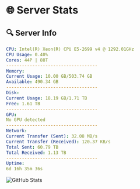 # 🌐 Server Stats
## 🔍 Server Info
```yaml
CPU: Intel(R) Xeon(R) CPU E5-2699 v4 @ 1292.01GHz
CPU Usage: 0.40%
Cores: 44P | 88T
-----------------------------------
Memory:
Current Usage: 10.00 GB/503.74 GB
Available: 490.34 GB
-----------------------------------
Disk:
Current Usage: 18.19 GB/1.71 TB
Free: 1.61 TB
-----------------------------------
GPU:
No GPU detected
-----------------------------------
Network:
Current Transfer (Sent): 32.08 MB/s
Current Transfer (Received): 120.37 KB/s
Total Sent: 60.79 TB
Total Received: 1.13 TB
-----------------------------------
Uptime:
6d 16h 35m 36s
```
![GitHub Stats](https://img.shields.io/badge/Updated-2025-02-14_15:18:54-blue)